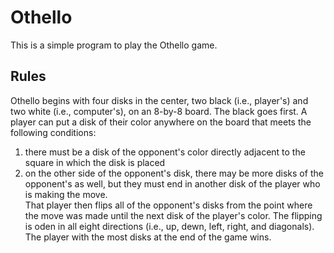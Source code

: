 # Othello
This is a simple program to play the Othello game.

## Rules
Othello begins with four disks in the center, 
two black (i.e., player's) and two white (i.e., computer's),
on an 8-by-8 board.
The black goes first.
A player can put a disk of their color 
anywhere on the board that meets the following conditions:  
1. there must be a disk of the opponent's color directly adjacent
to the square in which the disk is placed
2. on the other side of the opponent's disk,
there may be more disks of the opponent's as well,
but they must end in another disk of the player who is making the move.  
That player then flips all of the opponent's disks
from the point where the move was made until the next disk of the player's color.
The flipping is oden in all eight directions
(i.e., up, dewn, left, right, and diagonals).
The player with the most disks at the end of the game wins.

